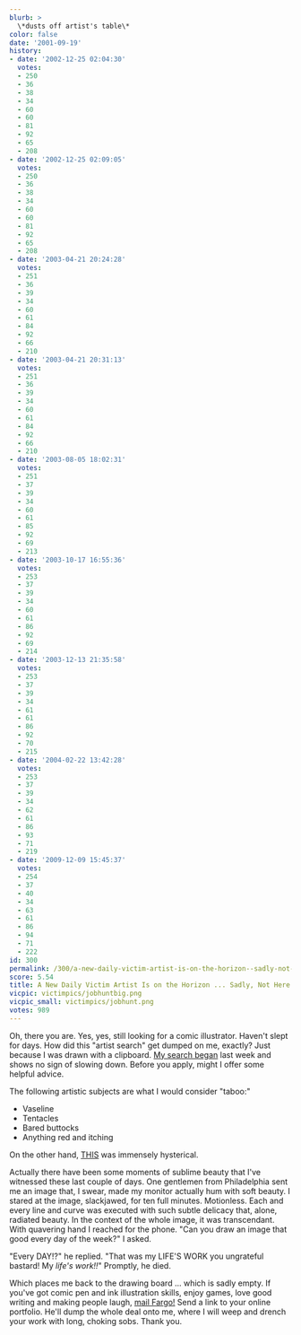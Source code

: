 ```yaml
---
blurb: >
  \*dusts off artist's table\*
color: false
date: '2001-09-19'
history:
- date: '2002-12-25 02:04:30'
  votes:
  - 250
  - 36
  - 38
  - 34
  - 60
  - 60
  - 81
  - 92
  - 65
  - 208
- date: '2002-12-25 02:09:05'
  votes:
  - 250
  - 36
  - 38
  - 34
  - 60
  - 60
  - 81
  - 92
  - 65
  - 208
- date: '2003-04-21 20:24:28'
  votes:
  - 251
  - 36
  - 39
  - 34
  - 60
  - 61
  - 84
  - 92
  - 66
  - 210
- date: '2003-04-21 20:31:13'
  votes:
  - 251
  - 36
  - 39
  - 34
  - 60
  - 61
  - 84
  - 92
  - 66
  - 210
- date: '2003-08-05 18:02:31'
  votes:
  - 251
  - 37
  - 39
  - 34
  - 60
  - 61
  - 85
  - 92
  - 69
  - 213
- date: '2003-10-17 16:55:36'
  votes:
  - 253
  - 37
  - 39
  - 34
  - 60
  - 61
  - 86
  - 92
  - 69
  - 214
- date: '2003-12-13 21:35:58'
  votes:
  - 253
  - 37
  - 39
  - 34
  - 61
  - 61
  - 86
  - 92
  - 70
  - 215
- date: '2004-02-22 13:42:28'
  votes:
  - 253
  - 37
  - 39
  - 34
  - 62
  - 61
  - 86
  - 93
  - 71
  - 219
- date: '2009-12-09 15:45:37'
  votes:
  - 254
  - 37
  - 40
  - 34
  - 63
  - 61
  - 86
  - 94
  - 71
  - 222
id: 300
permalink: /300/a-new-daily-victim-artist-is-on-the-horizon--sadly-not-here/
score: 5.54
title: A New Daily Victim Artist Is on the Horizon ... Sadly, Not Here.
vicpic: victimpics/jobhuntbig.png
vicpic_small: victimpics/jobhunt.png
votes: 989
---
```


Oh, there you are. Yes, yes, still looking for a comic illustrator.
Haven't slept for days. How did this "artist search" get dumped on me,
exactly? Just because I was drawn with a clipboard. [My search
began](@/victim/298.md) last week and shows no sign of slowing down.
Before you apply, might I offer some helpful advice.

The following artistic subjects are what I would consider "taboo:"  
 - Vaseline  
 - Tentacles  
 - Bared buttocks  
 - Anything red and itching

On the other hand,
[THIS](https://web.archive.org/web/20010919000000/http://members.tripod.com/weblikescrapbook/vg_comics/02.htm)
was immensely hysterical.

Actually there have been some moments of sublime beauty that I've
witnessed these last couple of days. One gentlemen from Philadelphia
sent me an image that, I swear, made my monitor actually hum with soft
beauty. I stared at the image, slackjawed, for ten full minutes.
Motionless. Each and every line and curve was executed with such subtle
delicacy that, alone, radiated beauty. In the context of the whole
image, it was transcendant. With quavering hand I reached for the phone.
"Can you draw an image that good every day of the week?" I asked.

"Every DAY!?" he replied. "That was my LIFE'S WORK you ungrateful
bastard! My *life's work!!*" Promptly, he died.

Which places me back to the drawing board ... which is sadly empty. If
you've got comic pen and ink illustration skills, enjoy games, love good
writing and making people laugh, [mail Fargo!](mailto:fargo@gamespy.com)
Send a link to your online portfolio. He'll dump the whole deal onto me,
where I will weep and drench your work with long, choking sobs. Thank
you.